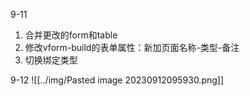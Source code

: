 9-11
1. 合并更改的form和table
2. 修改vform-build的表单属性：新加页面名称-类型-备注
3. 切换绑定类型

9-12
![[../img/Pasted image 20230912095930.png]]

